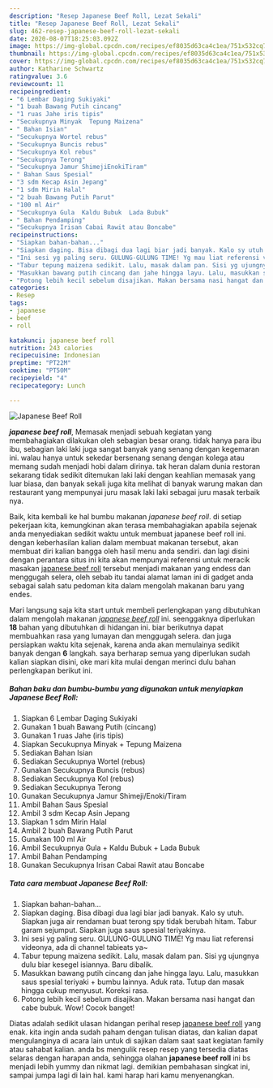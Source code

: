 ```yaml
---
description: "Resep Japanese Beef Roll, Lezat Sekali"
title: "Resep Japanese Beef Roll, Lezat Sekali"
slug: 462-resep-japanese-beef-roll-lezat-sekali
date: 2020-08-07T18:25:03.092Z
image: https://img-global.cpcdn.com/recipes/ef8035d63ca4c1ea/751x532cq70/japanese-beef-roll-foto-resep-utama.jpg
thumbnail: https://img-global.cpcdn.com/recipes/ef8035d63ca4c1ea/751x532cq70/japanese-beef-roll-foto-resep-utama.jpg
cover: https://img-global.cpcdn.com/recipes/ef8035d63ca4c1ea/751x532cq70/japanese-beef-roll-foto-resep-utama.jpg
author: Katharine Schwartz
ratingvalue: 3.6
reviewcount: 11
recipeingredient:
- "6 Lembar Daging Sukiyaki"
- "1 buah Bawang Putih cincang"
- "1 ruas Jahe iris tipis"
- "Secukupnya Minyak  Tepung Maizena"
- " Bahan Isian"
- "Secukupnya Wortel rebus"
- "Secukupnya Buncis rebus"
- "Secukupnya Kol rebus"
- "Secukupnya Terong"
- "Secukupnya Jamur ShimejiEnokiTiram"
- " Bahan Saus Spesial"
- "3 sdm Kecap Asin Jepang"
- "1 sdm Mirin Halal"
- "2 buah Bawang Putih Parut"
- "100 ml Air"
- "Secukupnya Gula  Kaldu Bubuk  Lada Bubuk"
- " Bahan Pendamping"
- "Secukupnya Irisan Cabai Rawit atau Boncabe"
recipeinstructions:
- "Siapkan bahan-bahan..."
- "Siapkan daging. Bisa dibagi dua lagi biar jadi banyak. Kalo sy utuh. Siapkan juga air rendaman buat terong spy tidak berubah hitam. Tabur garam sejumput. Siapkan juga saus spesial teriyakinya."
- "Ini sesi yg paling seru. GULUNG-GULUNG TIME! Yg mau liat referensi videonya, ada di channel tabieats ya~"
- "Tabur tepung maizena sedikit. Lalu, masak dalam pan. Sisi yg ujungnya dulu biar kesegel isiannya. Baru dibalik."
- "Masukkan bawang putih cincang dan jahe hingga layu. Lalu, masukkan saus spesial teriyaki + bumbu lainnya. Aduk rata. Tutup dan masak hingga cukup menyusut. Koreksi rasa."
- "Potong lebih kecil sebelum disajikan. Makan bersama nasi hangat dan cabe bubuk. Wow! Cocok banget!"
categories:
- Resep
tags:
- japanese
- beef
- roll

katakunci: japanese beef roll 
nutrition: 243 calories
recipecuisine: Indonesian
preptime: "PT22M"
cooktime: "PT50M"
recipeyield: "4"
recipecategory: Lunch

---
```



![Japanese Beef Roll](https://img-global.cpcdn.com/recipes/ef8035d63ca4c1ea/751x532cq70/japanese-beef-roll-foto-resep-utama.jpg)

<b><i>japanese beef roll</i></b>, Memasak menjadi sebuah kegiatan yang membahagiakan dilakukan oleh sebagian besar orang. tidak hanya para ibu ibu, sebagian laki laki juga sangat banyak yang senang dengan kegemaran ini. walau hanya untuk sekedar bersenang senang dengan kolega atau memang sudah menjadi hobi dalam dirinya. tak heran dalam dunia restoran sekarang tidak sedikit ditemukan laki laki dengan keahlian memasak yang luar biasa, dan banyak sekali juga kita melihat di banyak warung makan dan restaurant yang mempunyai juru masak laki laki sebagai juru masak terbaik nya.

Baik, kita kembali ke hal bumbu makanan <i>japanese beef roll</i>. di setiap pekerjaan kita, kemungkinan akan terasa membahagiakan apabila sejenak anda menyediakan sedikit waktu untuk membuat japanese beef roll ini. dengan keberhasilan kalian dalam membuat makanan tersebut, akan membuat diri kalian bangga oleh hasil menu anda sendiri. dan lagi disini dengan perantara situs ini kita akan mempunyai referensi untuk meracik masakan <u>japanese beef roll</u> tersebut menjadi makanan yang endess dan menggugah selera, oleh sebab itu tandai alamat laman ini di gadget anda sebagai salah satu pedoman kita dalam mengolah makanan baru yang endes.




Mari langsung saja kita start untuk membeli perlengkapan yang dibutuhkan dalam mengolah makanan <u><i>japanese beef roll</i></u> ini. seenggaknya diperlukan <b>18</b> bahan yang dibutuhkan di hidangan ini. biar berikutnya dapat membuahkan rasa yang lumayan dan menggugah selera. dan juga persiapkan waktu kita sejenak, karena anda akan memulainya sedikit banyak dengan <b>6</b> langkah. saya berharap semua yang diperlukan sudah kalian siapkan disini, oke mari kita mulai dengan merinci dulu bahan perlengkapan berikut ini.

<!--inarticleads1-->

##### Bahan baku dan bumbu-bumbu yang digunakan untuk menyiapkan Japanese Beef Roll:

1. Siapkan 6 Lembar Daging Sukiyaki
1. Gunakan 1 buah Bawang Putih (cincang)
1. Gunakan 1 ruas Jahe (iris tipis)
1. Siapkan Secukupnya Minyak + Tepung Maizena
1. Sediakan  Bahan Isian
1. Sediakan Secukupnya Wortel (rebus)
1. Gunakan Secukupnya Buncis (rebus)
1. Sediakan Secukupnya Kol (rebus)
1. Sediakan Secukupnya Terong
1. Gunakan Secukupnya Jamur Shimeji/Enoki/Tiram
1. Ambil  Bahan Saus Spesial
1. Ambil 3 sdm Kecap Asin Jepang
1. Siapkan 1 sdm Mirin Halal
1. Ambil 2 buah Bawang Putih Parut
1. Gunakan 100 ml Air
1. Ambil Secukupnya Gula + Kaldu Bubuk + Lada Bubuk
1. Ambil  Bahan Pendamping
1. Gunakan Secukupnya Irisan Cabai Rawit atau Boncabe




<!--inarticleads2-->

##### Tata cara membuat Japanese Beef Roll:

1. Siapkan bahan-bahan...
1. Siapkan daging. Bisa dibagi dua lagi biar jadi banyak. Kalo sy utuh. Siapkan juga air rendaman buat terong spy tidak berubah hitam. Tabur garam sejumput. Siapkan juga saus spesial teriyakinya.
1. Ini sesi yg paling seru. GULUNG-GULUNG TIME! Yg mau liat referensi videonya, ada di channel tabieats ya~
1. Tabur tepung maizena sedikit. Lalu, masak dalam pan. Sisi yg ujungnya dulu biar kesegel isiannya. Baru dibalik.
1. Masukkan bawang putih cincang dan jahe hingga layu. Lalu, masukkan saus spesial teriyaki + bumbu lainnya. Aduk rata. Tutup dan masak hingga cukup menyusut. Koreksi rasa.
1. Potong lebih kecil sebelum disajikan. Makan bersama nasi hangat dan cabe bubuk. Wow! Cocok banget!




Diatas adalah sedikit ulasan hidangan perihal resep <u>japanese beef roll</u> yang enak. kita ingin anda sudah paham dengan tulisan diatas, dan kalian dapat mengulanginya di acara lain untuk di sajikan dalam saat saat kegiatan family atau sahabat kalian. anda bs mengulik resep resep yang tersedia diatas selaras dengan harapan anda, sehingga olahan <b>japanese beef roll</b> ini bs menjadi lebih yummy dan nikmat lagi. demikian pembahasan singkat ini, sampai jumpa lagi di lain hal. kami harap hari kamu menyenangkan.
